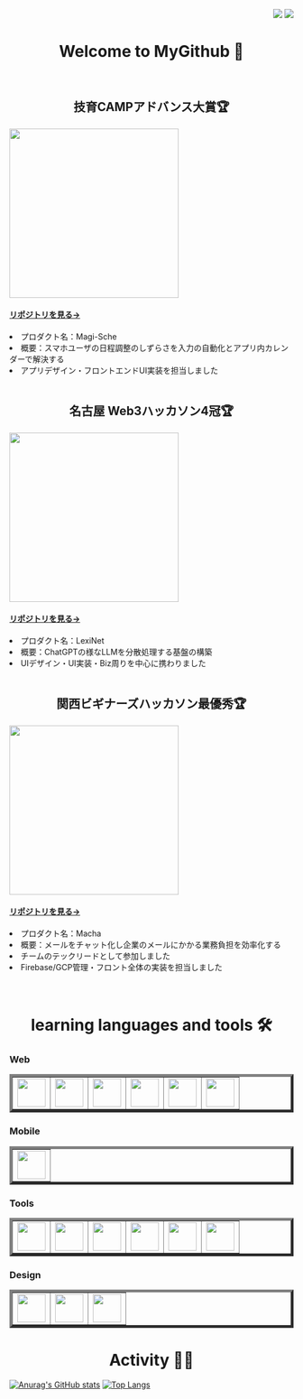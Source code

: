  <p align="right"> 
  <img src="https://komarev.com/ghpvc/?username=Yuma-Satake" />
  <img src="https://visitor-badge.laobi.icu/badge?page_id=Yuma-Satake">
 </p>
</div>

<h1 align="center">
 Welcome to MyGithub 🙌
</h1>

</br>

<p>
  <h2 align="center">技育CAMPアドバンス大賞🏆</h2>
  <img width="300px" src="https://github.com/Yuma-Satake/Yuma-Satake/assets/109256327/e04c1bf2-323e-4354-9190-f16014328e47">
  <h4>
   <a href="https://github.com/geekcamp-vol11-team30/frontend">リポジトリを見る→</a>
  </h4>
</p>
<li>プロダクト名：Magi-Sche</li>
<li>概要：スマホユーザの日程調整のしずらさを入力の自動化とアプリ内カレンダーで解決する</li>
<li>アプリデザイン・フロントエンドUI実装を担当しました</li>

</br>

<p>
  <h2 align="center">名古屋 Web3ハッカソン4冠🏆</h2>
  <img width="300px" src="https://github.com/Yuma-Satake/Yuma-Satake/assets/109256327/173a876c-05fa-49ea-ae69-40c99c538a2f">
  <h4>
   <a href="https://github.com/calloc134/LexiNet">リポジトリを見る→</a>
  </h4>
</p>
<li>プロダクト名：LexiNet</li>
<li>概要：ChatGPTの様なLLMを分散処理する基盤の構築</li>
<li>UIデザイン・UI実装・Biz周りを中心に携わりました</li>

</br>

<p>
  <h2 align="center">関西ビギナーズハッカソン最優秀🏆</h2>
  <img width="300px" src="https://user-images.githubusercontent.com/109256327/221911328-f86d7256-b44b-4a06-9d1e-26627e6b2990.jpeg">
  <h4><a href="https://github.com/Yuma-Satake/kansaiHackTeamNIBUNOITI">リポジトリを見る→</a></h4>
</p>
<li>プロダクト名：Macha</li>
<li>概要：メールをチャット化し企業のメールにかかる業務負担を効率化する</li>
<li>チームのテックリードとして参加しました</li>
<li>Firebase/GCP管理・フロント全体の実装を担当しました</li>

</br>
</br>

<h1 align="center">learning languages and tools 🛠</h1>

<h3>Web</h3>
<table border="5" >
  <tr>
    <td><img width="50px" src="https://user-images.githubusercontent.com/109256327/221895084-4d6eed9d-b893-42c4-afd2-48b7245d59a1.png"></td>
    <td><img width="50px" src="https://user-images.githubusercontent.com/109256327/221917078-fe3ff81f-3a61-49de-b792-c921b4dbe0c4.jpeg"></td>
    <td><img width="50px" src="https://user-images.githubusercontent.com/109256327/221888110-e88302c1-a61f-4079-928f-ee53cf65856b.png"></td>
    <td><img width="50px" src="https://user-images.githubusercontent.com/109256327/221889191-26d35a2d-2dc3-4213-8247-9efc577422c2.jpeg"></td>
    <td><img width="50px" src="https://user-images.githubusercontent.com/109256327/221917332-5babd67b-4636-4c0a-8bac-1a468d809ce8.png"></td>
    <td><img width="50px" src="https://github.com/Yuma-Satake/Yuma-Satake/assets/109256327/cd6095d8-7b6a-4ac1-a3b2-e6e20694fdf9"></td>
  </tr>
</table>

<h3>Mobile</h3>
<table border="5" >
  <tr>
    <td><img width="50px" src="https://user-images.githubusercontent.com/109256327/221895084-4d6eed9d-b893-42c4-afd2-48b7245d59a1.png"></td>
  </tr>
</table>

<h3>Tools</h3>
<table border="5" >
  <tr>
    <td><img width="50px" src="https://user-images.githubusercontent.com/109256327/221896376-b692b336-825f-4ef5-ac42-ff7f4a579f8b.png"></td>
    <td><img width="50px" src="https://user-images.githubusercontent.com/109256327/221892393-69b3755a-61cb-47ab-b151-46c44da2dbab.png"></td>
    <td><img width="50px" src="https://user-images.githubusercontent.com/109256327/221896169-a359d7f5-8fa0-49a7-968a-eae60c962a0c.png"></td>
    <td><img width="50px" src="https://user-images.githubusercontent.com/109256327/221891191-2913a5e3-0d32-468f-a247-67ffdac88879.png"></td>
    <td><img width="50px" src="https://github.com/Yuma-Satake/Yuma-Satake/assets/109256327/343c6204-8127-42a3-a991-5bfaee8b5ffe"></td>
    <td><img width="50px" src="https://user-images.githubusercontent.com/109256327/221919509-d31b8419-2f5e-495d-bcfd-79025aebdbda.jpeg"></td>
  </tr>
</table>

<h3>Design</h3>
<table border="5" >
  <tr>
    <td><img width="50px" src="https://user-images.githubusercontent.com/109256327/221893687-3772b3f6-ab7f-482c-913c-1df5fdc7dd4f.png"></td>
    <td><img width="50px" src="https://user-images.githubusercontent.com/109256327/221899539-1aabbfbf-d41f-4051-a722-e199e70bd2ae.png"></td>
    <td><img width="50px" src="https://user-images.githubusercontent.com/109256327/221899810-12fa83e3-f930-4aa9-ad10-b638147866e0.png"></td>
  </tr>
</table>

<h1 align="center">Activity 🏃💨</h1>

[![Anurag's GitHub stats](https://github-readme-stats.vercel.app/api?username=Yuma-Satake&theme=vue-dark&layout=compact)](https://github.com/anuraghazra/github-readme-stats?username=anuraghazra&show_icons=true)
[![Top Langs](https://github-readme-stats.vercel.app/api/top-langs/?username=Yuma-Satake&theme=vue-dark&layout=compact)](https://github.com/anuraghazra/github-readme-stats)
